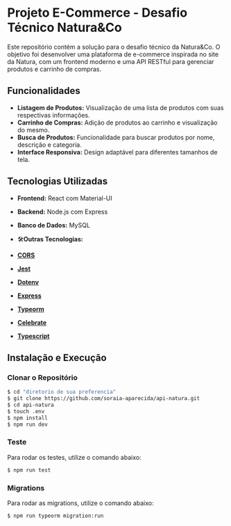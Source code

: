 # Projeto E-Commerce - Desafio Técnico Natura&Co

Este repositório contém a solução para o desafio técnico da Natura&Co. O objetivo foi desenvolver uma plataforma de e-commerce inspirada no site da Natura, com um frontend moderno e uma API RESTful para gerenciar produtos e carrinho de compras.

## Funcionalidades

- **Listagem de Produtos:** Visualização de uma lista de produtos com suas respectivas informações.
- **Carrinho de Compras:** Adição de produtos ao carrinho e visualização do mesmo.
- **Busca de Produtos:** Funcionalidade para buscar produtos por nome, descrição e categoria.
- **Interface Responsiva:** Design adaptável para diferentes tamanhos de tela.

## Tecnologias Utilizadas

- **Frontend:** React com Material-UI
- **Backend:** Node.js com Express
- **Banco de Dados:** MySQL

- 🛠**Outras Tecnologias:**
- **[CORS](https://expressjs.com/en/resources/middleware/cors.html)**
- **[Jest](https://github.com/facebook/jest)**
- **[Dotenv](https://github.com/motdotla/dotenv)**
- **[Express](https://expressjs.com/)**
- **[Typeorm](https://github.com/typeorm/typeorm)**
- **[Celebrate](https://github.com/arb/celebrate)**
- **[Typescript](https://github.com/microsoft/TypeScript)**

## Instalação e Execução

### Clonar o Repositório

```bash
$ cd "diretorio de sua preferencia"
$ git clone https://github.com/soraia-aparecida/api-natura.git
$ cd api-natura
$ touch .env
$ npm install
$ npm run dev
```

### Teste
Para rodar os testes, utilize o comando abaixo:
```bash
$ npm run test
```

### Migrations
Para rodar as migrations, utilize o comando abaixo:
```bash
$ npm run typeorm migration:run
```
